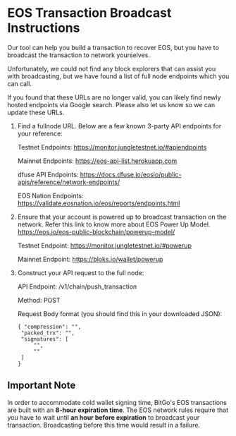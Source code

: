# EOS Transaction Broadcast Instructions


Our tool can help you build a transaction to recover EOS, but you have to broadcast the transaction to network yourselves. 

Unfortunately, we could not find any block explorers that can assist you with broadcasting, but we have found a list of full node endpoints which you can call.

If you found that these URLs are no longer valid, you can likely find newly hosted endpoints via Google search. Please also let us know so we can update these URLs.


1) Find a fullnode URL. Below are a few known 3-party API endpoints for your reference:
   
    Testnet Endpoints: https://monitor.jungletestnet.io/#apiendpoints
    
    Mainnet Endpoints: https://eos-api-list.herokuapp.com
    
    dfuse API Endpoints: https://docs.dfuse.io/eosio/public-apis/reference/network-endpoints/

    EOS Nation Endpoints: https://validate.eosnation.io/eos/reports/endpoints.html

2) Ensure that your account is powered up to broadcast transaction on the network. Refer this link to know more about EOS Power Up Model.
   https://eos.io/eos-public-blockchain/powerup-model/

   Testnet Endpoint: https://monitor.jungletestnet.io/#powerup

   Mainnet Endpoint: https://bloks.io/wallet/powerup

3) Construct your API request to the full node:
      
    API Endpoint: /v1/chain/push_transaction

    Method: POST

    Request Body format (you should find this in your downloaded JSON):

    

       { "compression": "",
        "packed_trx": "",
        "signatures": [
            "",
            ""
        ]
       }
    

## Important Note

In order to accommodate cold wallet signing time, BitGo's EOS transactions are built with an **8-hour expiration time**. The EOS network
rules require that you have to wait until **an hour before expiration** to broadcast your transaction. Broadcasting before this time would result in a failure.